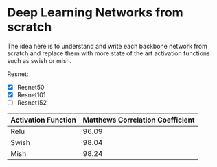 # Deep Learning Networks from scratch
The idea here is to understand and write each backbone network from scratch and replace them with more state of the art activation functions such as swish or mish.

Resnet:

- [x] Resnet50
- [x] Resnet101
- [ ] Resnet152

| Activation Function | Matthews Correlation Coefficient |
|---------------------|----------------------------------|
| Relu                | 96.09                            |
| Swish               | 98.04                            |
| Mish                | 98.24                            | 
